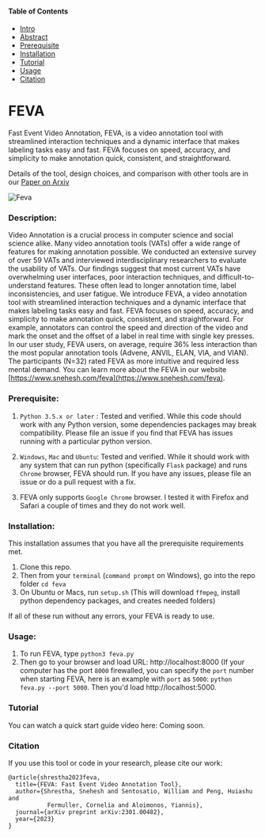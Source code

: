 #### Table of Contents
- [Intro](#feva)
- [Abstract](#description)
- [Prerequisite](#prerequisite)
- [Installation](#installation)
- [Tutorial](#tutorial)
- [Usage](#usage)
- [Citation](#citation)

# FEVA

Fast Event Video Annotation, FEVA, is a video annotation tool with streamlined interaction techniques and a dynamic interface that makes labeling tasks easy and fast. FEVA focuses on speed, accuracy, and simplicity to make annotation quick, consistent, and straightforward.

Details of the tool, design choices, and comparison with other tools are in our [Paper on Arxiv](https://arxiv.org/abs/2301.00482)


![Feva](https://www.snehesh.com/wp-content/uploads/2022/12/FEVA.png)


### Description:

Video Annotation is a crucial process in computer science and social science alike. Many video annotation tools (VATs) offer a wide range of features for making annotation possible. We conducted an extensive survey of over 59 VATs and interviewed interdisciplinary researchers to evaluate the usability of VATs. Our findings suggest that most current VATs have overwhelming user interfaces, poor interaction techniques, and difficult-to-understand features. These often lead to longer annotation time, label inconsistencies, and user fatigue. We introduce FEVA, a video annotation tool with streamlined interaction techniques and a dynamic interface that makes labeling tasks easy and fast. FEVA focuses on speed, accuracy, and simplicity to make annotation quick, consistent, and straightforward. For example, annotators can control the speed and direction of the video and mark the onset and the offset of a label in real time with single key presses. In our user study, FEVA users, on average, require 36% less interaction than the most popular annotation tools (Advene, ANVIL, ELAN, VIA, and VIAN). The participants (N=32) rated FEVA as more intuitive and required less mental demand. You can learn more about the FEVA in our website [https://www.snehesh.com/feva](https://www.snehesh.com/feva).


### Prerequisite:
<a name="prereq"/>

1. `Python 3.5.x or later` : Tested and verified. While this code should work with any Python version, some dependencies packages may break compatibility. Please file an issue if you find that FEVA has issues running with a particular python version.

2. `Windows`, `Mac` and `Ubuntu`: Tested and verified. While it should work with any system that can run python (specifically `Flask` package) and runs `Chrome` browser, FEVA should run. If you have any issues, please file an issue or do a pull request with a fix.

3. FEVA only supports `Google Chrome` browser. I tested it with Firefox and Safari a couple of times and they do not work well.


### Installation:
<a name="install"/>

This installation assumes that you have all the prerequisite requirements met.
1. Clone this repo.
2. Then from your `terminal` (`command prompt` on Windows), go into the repo folder `cd feva`
3. On Ubuntu or Macs, run `setup.sh` (This will download `ffmpeg`, install python dependency packages, and creates needed folders)

If all of these run without any errors, your FEVA is ready to use.


### Usage:

1. To run FEVA, type `python3 feva.py`
2. Then go to your browser and load URL: http://localhost:8000 (If your computer has the port `8000` firewalled, you can specify the `port` number when starting FEVA, here is an example with `port` as `5000`: `python feva.py --port 5000`. Then you'd load http://localhost:5000.


### Tutorial

You can watch a quick start guide video here: Coming soon.


### Citation

If you use this tool or code in your research, please cite our work:

```
@article{shrestha2023feva,
  title={FEVA: Fast Event Video Annotation Tool},
  author={Shrestha, Snehesh and Sentosatio, William and Peng, Huiashu and 
           Fermuller, Cornelia and Aloimonos, Yiannis},
  journal={arXiv preprint arXiv:2301.00482},
  year={2023}
}
```
